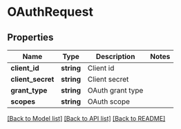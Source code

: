 # OAuthRequest

## Properties
Name | Type | Description | Notes
------------ | ------------- | ------------- | -------------
**client_id** | **string** | Client id | 
**client_secret** | **string** | Client secret | 
**grant_type** | **string** | OAuth grant type | 
**scopes** | **string** | OAuth scope | 

[[Back to Model list]](../README.md#documentation-for-models) [[Back to API list]](../README.md#documentation-for-api-endpoints) [[Back to README]](../README.md)



